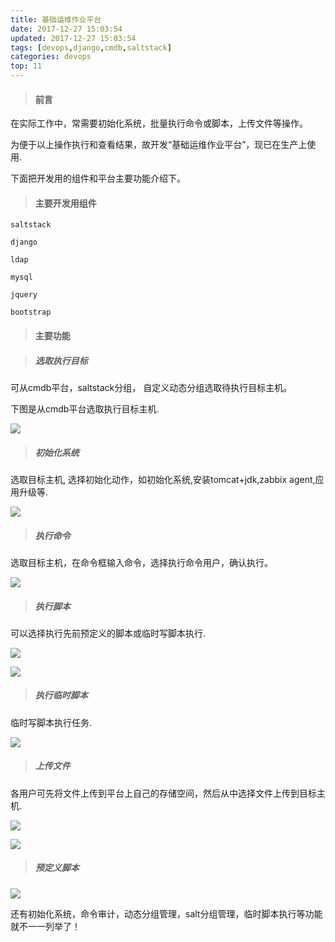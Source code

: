 ```yaml
---
title: 基础运维作业平台
date: 2017-12-27 15:03:54
updated: 2017-12-27 15:03:54
tags: [devops,django,cmdb,saltstack]
categories: devops
top: 11
---
```


> #### 前言

在实际工作中，常需要初始化系统，批量执行命令或脚本，上传文件等操作。

为便于以上操作执行和查看结果，故开发“基础运维作业平台”，现已在生产上使用.

下面把开发用的组件和平台主要功能介绍下。

> #### 主要开发用组件

```
saltstack

django

ldap

mysql

jquery

bootstrap
```

> #### 主要功能

> ##### 选取执行目标

可从cmdb平台，saltstack分组， 自定义动态分组选取待执行目标主机。

下图是从cmdb平台选取执行目标主机.

![](/images/选取执行目标.jpg)

> ##### 初始化系统

选取目标主机, 选择初始化动作，如初始化系统,安装tomcat+jdk,zabbix agent,应用升级等.

![](/images/初始化系统.jpg)

> ##### 执行命令

选取目标主机，在命令框输入命令，选择执行命令用户，确认执行。

![](/images/执行命令.jpg)

> ##### 执行脚本

可以选择执行先前预定义的脚本或临时写脚本执行.

![](/images/执行脚本1.jpg)

![](/images/执行脚本2.jpg)

> ##### 执行临时脚本

临时写脚本执行任务.

![](/images/临时脚本1.jpg)

> ##### 上传文件

各用户可先将文件上传到平台上自己的存储空间，然后从中选择文件上传到目标主机.

![](/images/上传文件1.jpg)

![](/images/上传文件2.jpg)

> ##### 预定义脚本

![](/images/预定义脚本.jpg)


还有初始化系统，命令审计，动态分组管理，salt分组管理，临时脚本执行等功能就不一一列举了！




